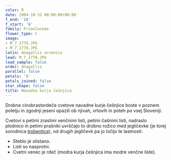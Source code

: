 ```yaml
---
color: R
date: 2004-10-31 00:00:00+00:00
f_end: '10'
f_start: '6'
family: Primulaceae
flower_type: C
image:
- M_7_1779.JPG
- M_7_1778.JPG
latin: Anagallis arvensis
lead: M_7_1778.JPG
lead_sample: false
order: Anagallis
parallel: false
petals: '5'
petals_joined: false
star_shape: false
title: Navadna kurja češnjica
---
```

Drobne cinobrastordeče cvetove navadne kurje češnjice boste v poznem poletju in zgodnji jeseni opazili ob njivah, vrtovih in poteh po vsej Sloveniji.

Cvetovi s petimi zraslimi venčnimi listi, petimi čašnimi listi, nadraslo plodnico in petimi prašniki uvrščajo to drobno rožico med jegličevke (je torej sorodnica [trobentice](../primulavulgaris/)), od drugih jegličevk pa jo ločijo te lastnosti:

-   Steblo je olistano.
-   Listi so nasprotni.
-   Cvetni venec je rdeč (modra kurja češnjica ima modre venčne liste).
